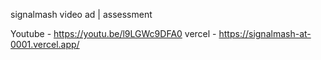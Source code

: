 signalmash video ad | assessment

Youtube - https://youtu.be/l9LGWc9DFA0
vercel - https://signalmash-at-0001.vercel.app/
